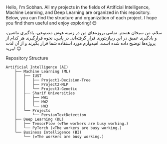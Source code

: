 Hello, I'm Sobhan. All my projects in the fields of Artificial Intelligence, Machine Learning, and Deep Learning are organized in this repository. Below, you can find the structure and organization of each project. I hope you find them useful and enjoy exploring! 😊

سلام، من سبحان هستم. تمامی پروژه‌های من در زمینه هوش مصنوعی، یادگیری ماشین، و یادگیری عمیق در این ریپازیتوری قرار گرفته‌اند. در پایین، نحوه قرارگیری هر کدام از پروژه‌ها توضیح داده شده است. امیدوارم مورد استفاده شما قرار بگیرند و از آن لذت ببرید! 😊

Repository Structure

```
Artificial Intelligence (AI)
    ├── Machine Learning (ML)
    │   ├── IUST
    │   │   ├── Project1-Decision-Tree
    │   │   ├── Project2-MLP
    │   │   └── Project3-Genetic
    │   ├── Sharif Universities
    │   │   ├── HW1
    │   │   ├── HW2
    │   │   └── HW3
    │   └── Projects
    │       └── PersianTextDetection
    ├── Deep Learning (DL)
    │   ├── TensorFlow (⚒️The workers are busy working.)
    │   └── PyTorch (⚒️The workers are busy working.)
    └── Business Intelligence (BI)
        └── (⚒️The workers are busy working.)
```
